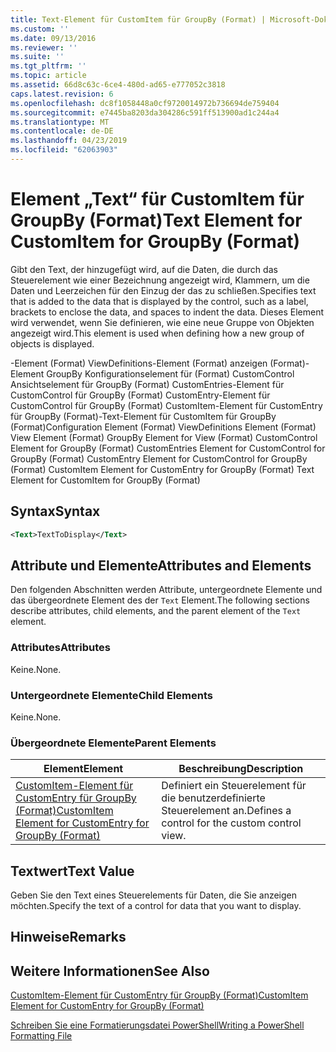```yaml
---
title: Text-Element für CustomItem für GroupBy (Format) | Microsoft-Dokumentation
ms.custom: ''
ms.date: 09/13/2016
ms.reviewer: ''
ms.suite: ''
ms.tgt_pltfrm: ''
ms.topic: article
ms.assetid: 66d8c63c-6ce4-480d-ad65-e777052c3818
caps.latest.revision: 6
ms.openlocfilehash: dc8f1058448a0cf9720014972b736694de759404
ms.sourcegitcommit: e7445ba8203da304286c591ff513900ad1c244a4
ms.translationtype: MT
ms.contentlocale: de-DE
ms.lasthandoff: 04/23/2019
ms.locfileid: "62063903"
---
```

# <a name="text-element-for-customitem-for-groupby-format"></a><span data-ttu-id="b6cb1-102">Element „Text“ für CustomItem für GroupBy (Format)</span><span class="sxs-lookup"><span data-stu-id="b6cb1-102">Text Element for CustomItem for GroupBy (Format)</span></span>

<span data-ttu-id="b6cb1-103">Gibt den Text, der hinzugefügt wird, auf die Daten, die durch das Steuerelement wie einer Bezeichnung angezeigt wird, Klammern, um die Daten und Leerzeichen für den Einzug der das zu schließen.</span><span class="sxs-lookup"><span data-stu-id="b6cb1-103">Specifies text that is added to the data that is displayed by the control, such as a label, brackets to enclose the data, and spaces to indent the data.</span></span> <span data-ttu-id="b6cb1-104">Dieses Element wird verwendet, wenn Sie definieren, wie eine neue Gruppe von Objekten angezeigt wird.</span><span class="sxs-lookup"><span data-stu-id="b6cb1-104">This element is used when defining how a new group of objects is displayed.</span></span>

<span data-ttu-id="b6cb1-105">-Element (Format) ViewDefinitions-Element (Format) anzeigen (Format)-Element GroupBy Konfigurationselement für (Format) CustomControl Ansichtselement für GroupBy (Format) CustomEntries-Element für CustomControl für GroupBy (Format) CustomEntry-Element für CustomControl für GroupBy (Format) CustomItem-Element für CustomEntry für GroupBy (Format)-Text-Element für CustomItem für GroupBy (Format)</span><span class="sxs-lookup"><span data-stu-id="b6cb1-105">Configuration Element (Format) ViewDefinitions Element (Format) View Element (Format) GroupBy Element for View (Format) CustomControl Element for GroupBy (Format) CustomEntries Element for CustomControl for GroupBy (Format) CustomEntry Element for CustomControl for GroupBy (Format) CustomItem Element for CustomEntry for GroupBy (Format) Text Element for CustomItem for GroupBy (Format)</span></span>

## <a name="syntax"></a><span data-ttu-id="b6cb1-106">Syntax</span><span class="sxs-lookup"><span data-stu-id="b6cb1-106">Syntax</span></span>

```xml
<Text>TextToDisplay</Text>
```

## <a name="attributes-and-elements"></a><span data-ttu-id="b6cb1-107">Attribute und Elemente</span><span class="sxs-lookup"><span data-stu-id="b6cb1-107">Attributes and Elements</span></span>

<span data-ttu-id="b6cb1-108">Den folgenden Abschnitten werden Attribute, untergeordnete Elemente und das übergeordnete Element des der `Text` Element.</span><span class="sxs-lookup"><span data-stu-id="b6cb1-108">The following sections describe attributes, child elements, and the parent element of the `Text` element.</span></span>

### <a name="attributes"></a><span data-ttu-id="b6cb1-109">Attributes</span><span class="sxs-lookup"><span data-stu-id="b6cb1-109">Attributes</span></span>

<span data-ttu-id="b6cb1-110">Keine.</span><span class="sxs-lookup"><span data-stu-id="b6cb1-110">None.</span></span>

### <a name="child-elements"></a><span data-ttu-id="b6cb1-111">Untergeordnete Elemente</span><span class="sxs-lookup"><span data-stu-id="b6cb1-111">Child Elements</span></span>

<span data-ttu-id="b6cb1-112">Keine.</span><span class="sxs-lookup"><span data-stu-id="b6cb1-112">None.</span></span>

### <a name="parent-elements"></a><span data-ttu-id="b6cb1-113">Übergeordnete Elemente</span><span class="sxs-lookup"><span data-stu-id="b6cb1-113">Parent Elements</span></span>

|<span data-ttu-id="b6cb1-114">Element</span><span class="sxs-lookup"><span data-stu-id="b6cb1-114">Element</span></span>|<span data-ttu-id="b6cb1-115">Beschreibung</span><span class="sxs-lookup"><span data-stu-id="b6cb1-115">Description</span></span>|
|-------------|-----------------|
|[<span data-ttu-id="b6cb1-116">CustomItem-Element für CustomEntry für GroupBy (Format)</span><span class="sxs-lookup"><span data-stu-id="b6cb1-116">CustomItem Element for CustomEntry for GroupBy (Format)</span></span>](./customitem-element-for-customentry-for-groupby-format.md)|<span data-ttu-id="b6cb1-117">Definiert ein Steuerelement für die benutzerdefinierte Steuerelement an.</span><span class="sxs-lookup"><span data-stu-id="b6cb1-117">Defines a control for the custom control view.</span></span>|

## <a name="text-value"></a><span data-ttu-id="b6cb1-118">Textwert</span><span class="sxs-lookup"><span data-stu-id="b6cb1-118">Text Value</span></span>

<span data-ttu-id="b6cb1-119">Geben Sie den Text eines Steuerelements für Daten, die Sie anzeigen möchten.</span><span class="sxs-lookup"><span data-stu-id="b6cb1-119">Specify the text of a control for data that you want to display.</span></span>

## <a name="remarks"></a><span data-ttu-id="b6cb1-120">Hinweise</span><span class="sxs-lookup"><span data-stu-id="b6cb1-120">Remarks</span></span>

## <a name="see-also"></a><span data-ttu-id="b6cb1-121">Weitere Informationen</span><span class="sxs-lookup"><span data-stu-id="b6cb1-121">See Also</span></span>

[<span data-ttu-id="b6cb1-122">CustomItem-Element für CustomEntry für GroupBy (Format)</span><span class="sxs-lookup"><span data-stu-id="b6cb1-122">CustomItem Element for CustomEntry for GroupBy (Format)</span></span>](./customitem-element-for-customentry-for-groupby-format.md)

[<span data-ttu-id="b6cb1-123">Schreiben Sie eine Formatierungsdatei PowerShell</span><span class="sxs-lookup"><span data-stu-id="b6cb1-123">Writing a PowerShell Formatting File</span></span>](./writing-a-powershell-formatting-file.md)
